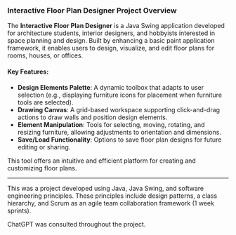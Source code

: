 ### Interactive Floor Plan Designer Project Overview

The **Interactive Floor Plan Designer** is a Java Swing application developed for architecture students, interior designers, and hobbyists interested in space planning and design. Built by enhancing a basic paint application framework, it enables users to design, visualize, and edit floor plans for rooms, houses, or offices. 


#### Key Features:
- **Design Elements Palette**: A dynamic toolbox that adapts to user selection (e.g., displaying furniture icons for placement when furniture tools are selected).
- **Drawing Canvas**: A grid-based workspace supporting click-and-drag actions to draw walls and position design elements.
- **Element Manipulation**: Tools for selecting, moving, rotating, and resizing furniture, allowing adjustments to orientation and dimensions.
- **Save/Load Functionality**: Options to save floor plan designs for future editing or sharing.

This tool offers an intuitive and efficient platform for creating and customizing floor plans.

---

This was a project developed using Java, Java Swing, and software engineering principles. These principles include design patterns, a class hierarchy, and Scrum as an agile team collaboration framework (1 week sprints).

ChatGPT was consulted throughout the project.
